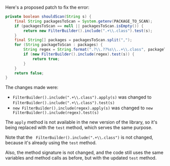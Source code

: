Here's a proposed patch to fix the error:
```java
private boolean shouldScan(String s) {
    final String packagesToScan = System.getenv(PACKAGE_TO_SCAN);
    if (packagesToScan == null || packagesToScan.isEmpty()) {
        return new FilterBuilder().include(".+\\.class").test(s);
    }
    final String[] packages = packagesToScan.split(",");
    for (String packageToScan : packages) {
        String regex = String.format(".?\\.??%s\\..+\\.class", packageToScan);
        if (new FilterBuilder().include(regex).test(s)) {
            return true;
        }
    }
    return false;
}
```
The changes made were:

* `FilterBuilder().include(".+\\.class").apply(s)` was changed to `FilterBuilder().include(".+\\.class").test(s)`
* `new FilterBuilder().include(regex).apply(s)` was changed to `new FilterBuilder().include(regex).test(s)`


The `apply` method is not available in the new version of the library, so it's being replaced with the `test` method, which serves the same purpose.

Note that the ` FilterBuilder().include(".+\\.class")` is not changed, because it's already using the `test` method.

Also, the method signature is not changed, and the code still uses the same variables and method calls as before, but with the updated `test` method.